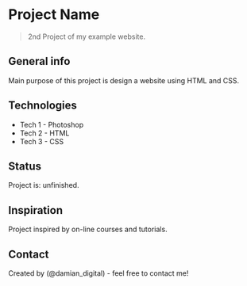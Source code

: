 # Project Name
> 2nd Project of my example website.

## General info
Main purpose of this project is design a website using HTML and CSS.

## Technologies

* Tech 1 - Photoshop
* Tech 2 - HTML
* Tech 3 - CSS

## Status
Project is: unfinished. 

## Inspiration
Project inspired by on-line courses and tutorials.

## Contact
Created by (@damian_digital) - feel free to contact me!